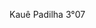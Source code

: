 Kauê Padilha 3°07


<!-- 
**JavaScript** é uma linguagem de programação que é interpretada e usada para desenvolver sites dinâmicos e interativos. É uma linguagem de tipagem dinâmica, o que significa que você não precisa definir o tipo das variáveis explicitamente.

**TypeScript**, por outro lado, é um superconjunto do JavaScript que adiciona tipagem estática. Ou seja, você pode definir tipos para variáveis, funções e objetos, o que ajuda a detectar erros durante o desenvolvimento antes mesmo de rodar o código.

Aqui está um exemplo simples em cada linguagem:

### JavaScript

```javascript
function greet(name) {
    return "Hello, " + name;
}

console.log(greet("Alice"));
```

Neste exemplo, a função `greet` recebe um parâmetro `name`, mas o tipo do parâmetro não é especificado. O JavaScript não verifica se `name` é realmente uma string; ele apenas tenta concatenar.

### TypeScript

```typescript
function greet(name: string): string {
    return "Hello, " + name;
}

console.log(greet("Alice"));
```

Neste exemplo, a função `greet` é declarada com tipos explícitos. O parâmetro `name` deve ser uma `string`, e a função deve retornar uma `string`. Se você tentar passar algo que não seja uma string para `name`, TypeScript emitirá um erro durante a compilação.

### Resumo das Diferenças

- **Tipagem**: JavaScript é dinamicamente tipado, enquanto TypeScript é estaticamente tipado.
- **Erros**: TypeScript pode detectar erros de tipo durante a compilação, antes de você rodar o código.
- **Compilação**: TypeScript precisa ser compilado para JavaScript, pois navegadores e ambientes de execução não entendem TypeScript diretamente.
// -->


